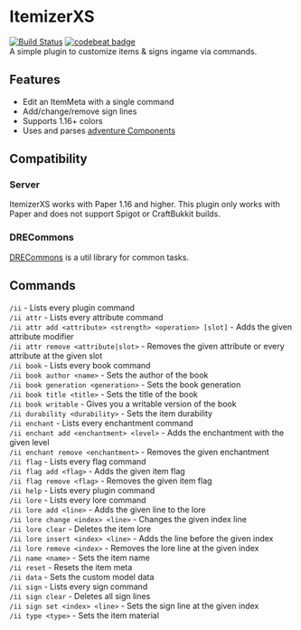# ItemizerXS
[![Build Status](https://travis-ci.com/DRE2N/ItemizerXS.svg?branch=master)](https://travis-ci.com/DRE2N/ItemizerXS)
[![codebeat badge](https://codebeat.co/badges/b6e3a916-329e-44cf-a46d-3a000ab9824b)](https://codebeat.co/projects/github-com-dre2n-itemizerdre-master) <br>
A simple plugin to customize items & signs ingame via commands.

## Features
- Edit an ItemMeta with a single command
- Add/change/remove sign lines
- Supports 1.16+ colors
- Uses and parses [adventure Components](https://github.com/KyoriPowered/adventure)

## Compatibility

### Server
ItemizerXS works with Paper 1.16 and higher. This plugin only works with Paper and does not support Spigot or CraftBukkit builds.

### DRECommons
[DRECommons](https://github.com/DRE2N/DRECommons) is a util library for common tasks.

## Commands
`/ii` - Lists every plugin command <br>
`/ii attr` - Lists every attribute command <br>
`/ii attr add <attribute> <strength> <operation> [slot]` - Adds the given attribute modifier <br>
`/ii attr remove <attribute|slot>` - Removes the given attribute or every attribute at the given slot <br>
`/ii book` - Lists every book command <br>
`/ii book author <name>` - Sets the author of the book <br>
`/ii book generation <generation>` - Sets the book generation <br>
`/ii book title <title>` - Sets the title of the book <br>
`/ii book writable` - Gives you a writable version of the book <br>
`/ii durability <durability>` - Sets the item durability <br>
`/ii enchant` - Lists every enchantment command <br>
`/ii enchant add <enchantment> <level>` - Adds the enchantment with the given level <br>
`/ii enchant remove <enchantment>` - Removes the given enchantment <br>
`/ii flag` - Lists every flag command <br>
`/ii flag add <flag>` - Adds the given item flag <br>
`/ii flag remove <flag>` - Removes the given item flag <br>
`/ii help` - Lists every plugin command <br>
`/ii lore` - Lists every lore command <br>
`/ii lore add <line>` - Adds the given line to the lore <br>
`/ii lore change <index> <line>` - Changes the given index line <br>
`/ii lore clear` - Deletes the item lore <br>
`/ii lore insert <index> <line>` - Adds the line before the given index <br>
`/ii lore remove <index>` - Removes the lore line at the given index <br>
`/ii name <name>` - Sets the item name <br>
`/ii reset` - Resets the item meta <br>
`/ii data` - Sets the custom model data <br>
`/ii sign` - Lists every sign command <br>
`/ii sign clear` - Deletes all sign lines <br>
`/ii sign set <index> <line>` - Sets the sign line at the given index <br>
`/ii type <type>` - Sets the item material <br>
 

